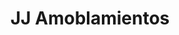 ---
title: "JJ Amoblamientos"
url: /ciudad-autonoma-de-buenos-aires/jj-amoblamientos/
shop: Raumausstattung
---